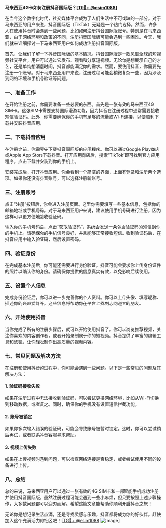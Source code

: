 **马来西亚4G卡如何注册抖音国际版？[[TG💪+ @esim1088](https://t.me/s/esim1088)]**

在当今这个数字化时代，社交媒体平台成为了人们生活中不可或缺的一部分。对于马来西亚的用户来说，抖音国际版（TikTok）无疑是一个热门选择。然而，许多人在使用抖音时会遇到一些问题，比如如何注册抖音国际版账号。特别是在马来西亚，由于网络环境和政策的不同，注册抖音国际版可能会遇到一些困难。今天，我们就来详细探讨一下马来西亚用户如何成功注册抖音国际版。

首先，让我们了解一下抖音国际版的基本情况。抖音国际版是一款风靡全球的短视频社交平台，用户可以通过它发布、观看和分享短视频。无论你是想展示自己的才艺，还是单纯想消磨时间，抖音都能满足你的需求。然而，要使用抖音，你需要先注册一个账号。对于马来西亚用户来说，注册过程可能会稍微复杂一些，因为涉及到网络环境和手机号验证等问题。

### 一、准备工作

在开始注册之前，你需要准备一些必要的东西。首先是一张有效的马来西亚4G SIM卡。这张SIM卡需要支持国际漫游功能，因为抖音在注册过程中通常需要接收短信验证码。此外，你需要确保你的手机有足够的流量或Wi-Fi连接，以便顺利下载并安装抖音应用。

### 二、下载抖音应用

在注册之前，你需要先下载抖音国际版的应用程序。你可以通过Google Play商店或Apple App Store下载抖音。打开应用商店后，搜索“TikTok”即可找到官方应用程序。点击下载并安装到你的手机上。

安装完成后，打开抖音应用。你会看到一个简洁的界面，上面有登录和注册两个选项。如果你还没有抖音账号，可以选择注册新账号。

### 三、注册账号

点击“注册”按钮后，你会进入注册页面。这里你需要填写一些基本信息，包括你的邮箱地址或手机号码。对于马来西亚用户来说，建议使用手机号码进行注册，因为这样可以更方便地接收验证码。

输入你的手机号码后，点击“获取验证码”。系统会发送一条包含验证码的短信到你的手机上。请确保你的手机信号良好，并且能够正常接收短信。收到验证码后，在抖音应用中输入验证码，然后设置密码。

### 四、验证身份

在完成基本注册后，你可能还需要进行身份验证。抖音可能会要求你上传身份证件的照片以确认你的身份。请确保你提供的信息真实有效，以免影响后续使用。

### 五、设置个人信息

完成身份验证后，你可以进一步完善你的个人资料。你可以上传头像、填写昵称、描述你的兴趣爱好等。这些信息将帮助你在平台上找到志同道合的朋友。

### 六、开始使用抖音

当你完成了所有的注册步骤后，就可以开始使用抖音了。你可以浏览推荐视频，关注你喜欢的内容创作者，或者开始录制属于你的短视频。抖音提供了丰富的编辑工具和滤镜，让你轻松制作出高质量的视频内容。

### 七、常见问题及解决方法

在注册和使用抖音的过程中，你可能会遇到一些问题。以下是一些常见的问题及其解决方法：

#### 1. 验证码接收失败

如果在注册过程中无法接收到验证码，可以尝试更换网络环境，比如从Wi-Fi切换到移动数据，或者反之。同时，确保你的手机没有设置短信拦截功能。

#### 2. 账号被锁定

如果你多次输入错误的验证码，可能会导致账号被暂时锁定。这时，你可以尝试稍后再试，或者联系抖音客服寻求帮助。

#### 3. 视频上传失败

如果在上传视频时遇到问题，可以检查网络连接是否稳定，或者尝试使用不同的设备进行上传。

### 八、总结

总的来说，马来西亚用户可以通过一张有效的4G SIM卡和一部智能手机成功注册并使用抖音国际版。虽然注册过程可能会遇到一些小麻烦，但只要按照上述步骤操作，大多数问题都可以迎刃而解。希望这篇文章能帮助你顺利开启抖音之旅！

无论你是想记录生活点滴，还是寻找灵感与乐趣，抖音都将成为你的好伙伴。赶快加入这个充满活力的社区吧！[[TG💪+ @esim1088](https://t.me/s/esim1088) ![Image](https://i.postimg.cc/4NQfJmqS/Snipaste-2025-05-13-00-14-12.png)]
